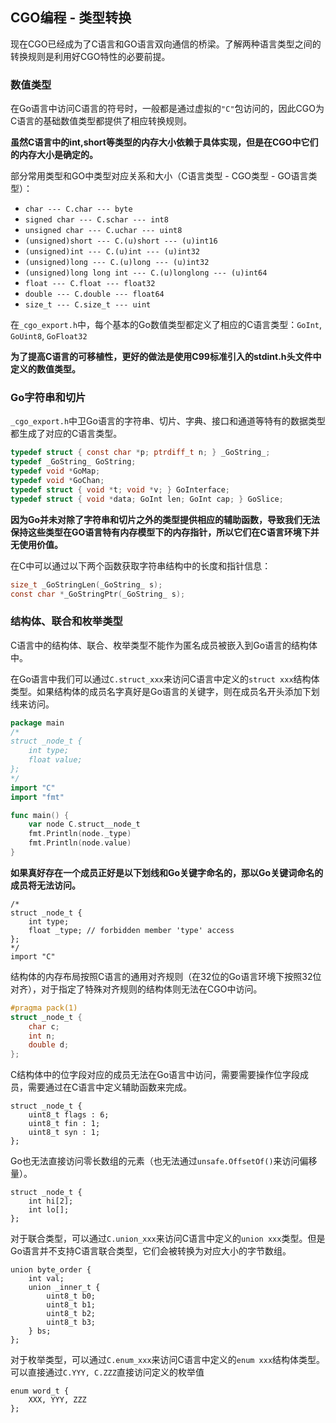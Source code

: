 CGO编程 - 类型转换
----------------

现在CGO已经成为了C语言和GO语言双向通信的桥梁。了解两种语言类型之间的转换规则是利用好CGO特性的必要前提。


### 数值类型

在Go语言中访问C语言的符号时，一般都是通过虚拟的`"C"`包访问的，因此CGO为C语言的基础数值类型都提供了相应转换规则。

__虽然C语言中的int,short等类型的内存大小依赖于具体实现，但是在CGO中它们的内存大小是确定的。__

部分常用类型和GO中类型对应关系和大小（C语言类型 - CGO类型 - GO语言类型）：
 * `char --- C.char --- byte`
 * `signed char --- C.schar --- int8`
 * `unsigned char --- C.uchar --- uint8`
 * `(unsigned)short --- C.(u)short --- (u)int16`
 * `(unsigned)int --- C.(u)int --- (u)int32`
 * `(unsigned)long --- C.(u)long --- (u)int32`
 * `(unsigned)long long int --- C.(u)longlong --- (u)int64`
 * `float --- C.float --- float32`
 * `double --- C.double --- float64`
 * `size_t --- C.size_t --- uint`

在`_cgo_export.h`中，每个基本的Go数值类型都定义了相应的C语言类型：`GoInt`, `GoUint8`, `GoFloat32`

__为了提高C语言的可移植性，更好的做法是使用C99标准引入的stdint.h头文件中定义的数值类型。__


### Go字符串和切片

`_cgo_export.h`中卫Go语言的字符串、切片、字典、接口和通道等特有的数据类型都生成了对应的C语言类型。
```c
typedef struct { const char *p; ptrdiff_t n; } _GoString_;
typedef _GoString_ GoString;
typedef void *GoMap;
typedef void *GoChan;
typedef struct { void *t; void *v; } GoInterface;
typedef struct { void *data; GoInt len; GoInt cap; } GoSlice;
```

__因为Go并未对除了字符串和切片之外的类型提供相应的辅助函数，导致我们无法保持这些类型在GO语言特有内存模型下的内存指针，所以它们在C语言环境下并无使用价值。__

在C中可以通过以下两个函数获取字符串结构中的长度和指针信息：
```c
size_t _GoStringLen(_GoString_ s);
const char *_GoStringPtr(_GoString_ s);
```


### 结构体、联合和枚举类型

C语言中的结构体、联合、枚举类型不能作为匿名成员被嵌入到Go语言的结构体中。

在Go语言中我们可以通过`C.struct_xxx`来访问C语言中定义的`struct xxx`结构体类型。如果结构体的成员名字真好是Go语言的关键字，则在成员名开头添加下划线来访问。
```go
package main
/*
struct _node_t {
    int type;
    float value;
};
*/
import "C"
import "fmt"

func main() {
	var node C.struct__node_t
    fmt.Println(node._type)
    fmt.Println(node.value)
}
```

__如果真好存在一个成员正好是以下划线和Go关键字命名的，那以Go关键词命名的成员将无法访问。__
```cgo
/*
struct _node_t {
    int type;
    float _type; // forbidden member 'type' access
};
*/
import "C"
```

结构体的内存布局按照C语言的通用对齐规则（在32位的Go语言环境下按照32位对齐），对于指定了特殊对齐规则的结构体则无法在CGO中访问。
```c
#pragma pack(1)
struct _node_t {
    char c;
    int n;
    double d;
};
```

C结构体中的位字段对应的成员无法在Go语言中访问，需要需要操作位字段成员，需要通过在C语言中定义辅助函数来完成。
```cgo
struct _node_t {
    uint8_t flags : 6;
    uint8_t fin : 1;
    uint8_t syn : 1;
};
```

Go也无法直接访问零长数组的元素（也无法通过`unsafe.OffsetOf()`来访问偏移量）。
```cgo
struct _node_t {
    int hi[2];
    int lo[];
};
```

对于联合类型，可以通过`C.union_xxx`来访问C语言中定义的`union xxx`类型。但是Go语言并不支持C语言联合类型，它们会被转换为对应大小的字节数组。
```cgo
union byte_order {
    int val;
    union _inner_t {
        uint8_t b0;
        uint8_t b1;
        uint8_t b2;
        uint8_t b3;
    } bs;
};
```

对于枚举类型，可以通过`C.enum_xxx`来访问C语言中定义的`enum xxx`结构体类型。可以直接通过`C.YYY, C.ZZZ`直接访问定义的枚举值
```cgo
enum word_t {
    XXX, YYY, ZZZ
};

```
